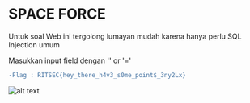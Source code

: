 # SPACE FORCE

Untuk soal Web ini tergolong lumayan mudah karena hanya perlu SQL Injection umum

Masukkan input field dengan '' or '='

```diff
-Flag : RITSEC{hey_there_h4v3_s0me_point$_3ny2Lx}
```

![alt text](http://i64.tinypic.com/aln5dv.png)
